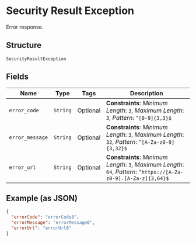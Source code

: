 
# Security Result Exception

Error response.

## Structure

`SecurityResultException`

## Fields

| Name | Type | Tags | Description |
|  --- | --- | --- | --- |
| `error_code` | `String` | Optional | **Constraints**: *Minimum Length*: `3`, *Maximum Length*: `3`, *Pattern*: `^[0-9]{3,3}$` |
| `error_message` | `String` | Optional | **Constraints**: *Minimum Length*: `3`, *Maximum Length*: `32`, *Pattern*: `^[A-Za-z0-9]{3,32}$` |
| `error_url` | `String` | Optional | **Constraints**: *Minimum Length*: `3`, *Maximum Length*: `64`, *Pattern*: `^https://[A-Za-z0-9].[A-Za-z]{3,64}$` |

## Example (as JSON)

```json
{
  "errorCode": "errorCode8",
  "errorMessage": "errorMessage0",
  "errorUrl": "errorUrl8"
}
```

